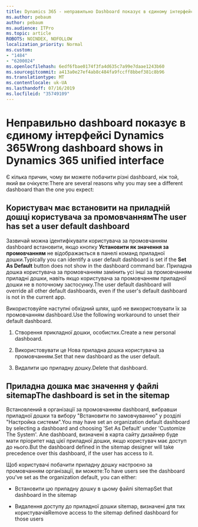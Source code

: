 ```yaml
---
title: Dynamics 365 - неправильно Dashboard показує в єдиному інтерфейсі Dynamics 365
ms.author: pebaum
author: pebaum
ms.audience: ITPro
ms.topic: article
ROBOTS: NOINDEX, NOFOLLOW
localization_priority: Normal
ms.custom:
- "1484"
- "6200024"
ms.openlocfilehash: 6edf6fbae0174f3fa4d635c7a99e7daae1243b60
ms.sourcegitcommit: a413a0e27ef4ab8c484fa9fccff8bbef381c8b96
ms.translationtype: MT
ms.contentlocale: uk-UA
ms.lasthandoff: 07/16/2019
ms.locfileid: "35749109"
---
```

# <a name="wrong-dashboard-shows-in-dynamics-365-unified-interface"></a><span data-ttu-id="959a7-102">Неправильно dashboard показує в єдиному інтерфейсі Dynamics 365</span><span class="sxs-lookup"><span data-stu-id="959a7-102">Wrong dashboard shows in Dynamics 365 unified interface</span></span>

<span data-ttu-id="959a7-103">Є кілька причин, чому ви можете побачити різні dashboard, ніж той, який ви очікуєте:</span><span class="sxs-lookup"><span data-stu-id="959a7-103">There are several reasons why you may see a different dashboard than the one you expect:</span></span>

## <a name="the-user-has-set-a-user-default-dashboard"></a><span data-ttu-id="959a7-104">Користувач має встановити на приладній дошці користувача за промовчанням</span><span class="sxs-lookup"><span data-stu-id="959a7-104">The user has set a user default dashboard</span></span> 

<span data-ttu-id="959a7-105">Зазвичай можна ідентифікувати користувача за промовчанням dashboard встановити, якщо кнопку **Установити як значення за промовчанням** не відображається в панелі команд приладної дошки.</span><span class="sxs-lookup"><span data-stu-id="959a7-105">Typically you can identify a user default dashboard is set if the **Set As Default** button does not show in the dashboard command bar.</span></span> <span data-ttu-id="959a7-106">Приладна дошка користувача за промовчанням замінить усі інші за промовчанням приладні дошки, навіть якщо користувача за промовчанням приладної дошки не в поточному застосунку.</span><span class="sxs-lookup"><span data-stu-id="959a7-106">The user default dashboard will override all other default dashboards, even if the user's default dashboard is not in the current app.</span></span>

<span data-ttu-id="959a7-107">Використовуйте наступні обхідний шлях, щоб не використовувати їх за промовчанням dashboard.</span><span class="sxs-lookup"><span data-stu-id="959a7-107">Use the following workaround to unset their default dashboard.</span></span>

1. <span data-ttu-id="959a7-108">Створення прикладної дошки, особистих.</span><span class="sxs-lookup"><span data-stu-id="959a7-108">Create a new personal dashboard.</span></span>

2. <span data-ttu-id="959a7-109">Використовувати це Нова приладна дошка користувача за промовчанням.</span><span class="sxs-lookup"><span data-stu-id="959a7-109">Set that new dashboard as the user default.</span></span>

3. <span data-ttu-id="959a7-110">Видалити цю приладну дошку.</span><span class="sxs-lookup"><span data-stu-id="959a7-110">Delete that dashboard.</span></span>

## <a name="the-dashboard-is-set-in-the-sitemap"></a><span data-ttu-id="959a7-111">Приладна дошка має значення у файлі sitemap</span><span class="sxs-lookup"><span data-stu-id="959a7-111">The dashboard is set in the sitemap</span></span>

<span data-ttu-id="959a7-112">Встановлений в організації за промовчанням dashboard, вибравши приладної дошки та вибору "Встановити по замовчуванню" у розділі "Настройка системи".</span><span class="sxs-lookup"><span data-stu-id="959a7-112">You may have set an organization default dashboard by selecting a dashboard and choosing 'Set As Default' under 'Customize The System'.</span></span> <span data-ttu-id="959a7-113">Але dashboard, визначені в карта сайту дизайнер буде мати пріоритет над цієї приладної дошки, якщо користувач має доступ до нього.</span><span class="sxs-lookup"><span data-stu-id="959a7-113">But the dashboard defined in the sitemap designer will take precedence over this dashboard, if the user has access to it.</span></span>

<span data-ttu-id="959a7-114">Щоб користувачі побачити приладну дошку настроєно за промовчанням організації, ви можете:</span><span class="sxs-lookup"><span data-stu-id="959a7-114">To have users see the dashboard you've set as the organization default, you can either:</span></span>

* <span data-ttu-id="959a7-115">Встановити цю приладну дошку в цьому файлі sitemap</span><span class="sxs-lookup"><span data-stu-id="959a7-115">Set that dashboard in the sitemap</span></span>

* <span data-ttu-id="959a7-116">Видалення доступу до приладної дошки sitemap, визначені для тих користувачів</span><span class="sxs-lookup"><span data-stu-id="959a7-116">Remove access to the sitemap defined dashboard for those users</span></span>
